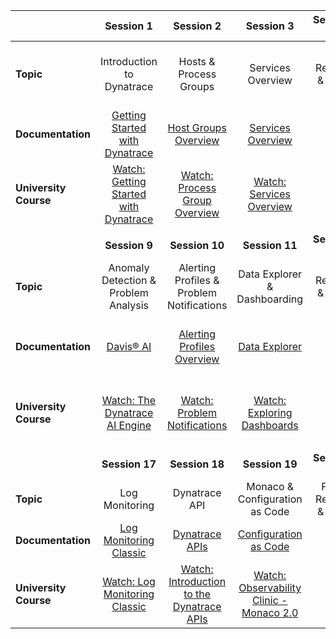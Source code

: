 |                       |                                                         **Session 1**                                                         |                                                                            **Session 2**                                                                           |                                                         **Session 3**                                                         |    **Session 4**   |                                                             **Session 5**                                                            |                                                                           **Session 6**                                                                           |                                                         **Session 7**                                                        |  **Session 8** |
|-----------------------|:-----------------------------------------------------------------------------------------------------------------------------:|:------------------------------------------------------------------------------------------------------------------------------------------------------------------:|:-----------------------------------------------------------------------------------------------------------------------------:|:------------------:|:------------------------------------------------------------------------------------------------------------------------------------:|:-----------------------------------------------------------------------------------------------------------------------------------------------------------------:|:----------------------------------------------------------------------------------------------------------------------------:|:--------------:|
| **Topic**             | Introduction to Dynatrace                                                                                                     | Hosts & Process Groups                                                                                                                                             | Services Overview                                                                                                             | Review & Q&A       | RUM Overview                                                                                                                         | User Sessions, USQL, Session Replay                                                                                                                               | Synthetics                                                                                                                   | Review & Q&A   |
| **Documentation**     | [Getting Started with Dynatrace](https://docs.dynatrace.com/docs/get-started)                                                 | [Host Groups Overview](https://docs.dynatrace.com/docs/platform-modules/infrastructure-monitoring/hosts/configuration/organize-your-environment-using-host-groups) | [Services Overview](https://docs.dynatrace.com/docs/platform-modules/applications-and-microservices/services)                 |                    | [Applications Overview](https://docs.dynatrace.com/docs/platform-modules/digital-experience/rum-concepts/applications)               | [Real User Monitoring](https://docs.dynatrace.com/docs/platform-modules/digital-experience/rum-concepts/rum-overview#real-user-monitoring)                        | [Synthetic Monitoring](https://docs.dynatrace.com/docs/platform-modules/digital-experience/synthetic-monitoring)             |                |
| **University Course** | [Watch: Getting Started with Dynatrace](https://university.dynatrace.com/ondemand/course/40091?content=content&section=40092) | [Watch: Process Group Overview]( https://university.dynatrace.com/ondemand/course/21818/video/22185?content=overview&section=26866)                                | [Watch: Services Overview](https://university.dynatrace.com/ondemand/course/21818/video/22288?content=overview&section=26862) |                    | [Watch: Applications Overview](https://university.dynatrace.com/ondemand/course/21818/video/22187?content=overview&section=23611)    | [Watch: Digital Experience](https://university.dynatrace.com/ondemand/course/22595?content=content&section=22596)                                                 | [Watch: Synthetic Monitoring Overview](https://university.dynatrace.com/ondemand/course/22595?content=content&section=26994) |                |
|                       |                                                                                                                               |                                                                                                                                                                    |                                                                                                                               |                    |                                                                                                                                      |                                                                                                                                                                   |                                                                                                                              |                |
|                       | **Session 9**                                                                                                                 | **Session 10**                                                                                                                                                     | **Session 11**                                                                                                                | **Session 12**     | **Session 13**                                                                                                                       | **Session 14**                                                                                                                                                    | **Session 15**                                                                                                               | **Session 16** |
| **Topic**             | Anomaly Detection & Problem Analysis                                                                                          | Alerting Profiles & Problem Notifications                                                                                                                          | Data Explorer & Dashboarding                                                                                                  | Review & Q&A       | Dynatrace HUB & Extending Dyanatrace                                                                                                 | SLOs / SLAs / SLIs                                                                                                                                                | Orchestration Tooling                                                                                                        | Review & Q&A   |
| **Documentation**     | [Davis® AI]( https://docs.dynatrace.com/docs/platform/davis-ai)                                                               | [Alerting Profiles Overview](https://docs.dynatrace.com/docs/observe-and-explore/notifications-and-alerting/alerting-profiles)                                     | [Data Explorer](https://docs.dynatrace.com/docs/observe-and-explore/explorer)                                                 |                    | [Dynatrace HUB](https://docs.dynatrace.com/docs/manage/hub)                                                                          | [Configure and monitor SLOs with Dynatrace](https://docs.dynatrace.com/docs/platform-modules/cloud-automation/service-level-objectives/configure-and-monitor-slo) | [Release Monitoring](https://docs.dynatrace.com/docs/platform-modules/automations/release-monitoring )                       |                |
| **University Course** | [Watch: The Dynatrace AI Engine](https://university.dynatrace.com/ondemand/course/40960?content=content&section=40963)        | [Watch: Problem Notifications](https://university.dynatrace.com/ondemand/video/23061?content=overview)                                                             | [Watch: Exploring Dashboards](https://university.dynatrace.com/ondemand/course/40091?content=content&section=40109)           |                    | [Watch: Dynatrace Product Extensions Overview](https://university.dynatrace.com/ondemand/course/23580?content=content&section=23581) | [Watch: Service-level Objectives](https://university.dynatrace.com/ondemand/course/26895?content=content&section=26863)                                           | [Watch: Release Monitoring](https://university.dynatrace.com/ondemand/course/26895?content=content&section=26844)            |                |
|                       |                                                                                                                               |                                                                                                                                                                    |                                                                                                                               |                    |                                                                                                                                      |                                                                                                                                                                   |                                                                                                                              |                |
|                       | **Session 17**                                                                                                                | **Session 18**                                                                                                                                                     | **Session 19**                                                                                                                | **Session 20**     |                                                                                                                                      |                                                                                                                                                                   |                                                                                                                              |                |
| **Topic**             | Log Monitoring                                                                                                                | Dynatrace API                                                                                                                                                      | Monaco & Configuration as Code                                                                                                | Final Review & Q&A |                                                                                                                                      |                                                                                                                                                                   |                                                                                                                              |                |
| **Documentation**     | [Log Monitoring Classic](https://docs.dynatrace.com/docs/observe-and-explore/logs/log-monitoring)                             | [Dynatrace APIs](https://docs.dynatrace.com/docs/dynatrace-api)                                                                                                    | [Configuration as Code](https://docs.dynatrace.com/docs/manage/configuration-as-code)                                         |                    |                                                                                                                                      |                                                                                                                                                                   |                                                                                                                              |                |
| **University Course** | [Watch: Log Monitoring Classic](https://university.dynatrace.com/ondemand/course/21819?content=content&section=26007)         | [Watch: Introduction to the Dynatrace APIs](https://university.dynatrace.com/ondemand/course/41819?content=content&section=41820)                                  | [Watch: Observability Clinic - Monaco 2.0](https://www.youtube.com/watch?v=blJDhHwZfp4)                                       |                    |                                                                                                                                      |                                                                                                                                                                   |                                                                                                                              |                |